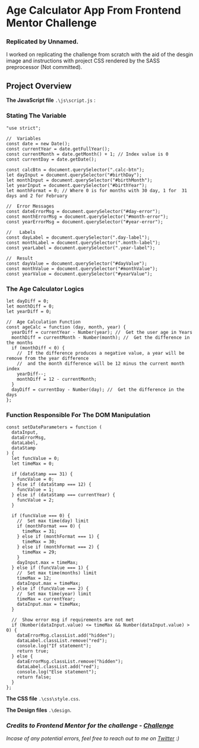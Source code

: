 # Age Calculator App From Frontend Mentor Challenge
### Replicated by Unnamed.

I worked on replicating the challenge from scratch with the aid of the desgin image and instructions with project CSS rendered by the SASS preprocessor (Not committed).

## Project Overview

**The JavaScript file** ```.\js\script.js``` :
### Stating The Variable
```
"use strict";

//  Variables
const date = new Date();
const currentYear = date.getFullYear();
const currentMonth = date.getMonth() + 1; // Index value is 0
const currentDay = date.getDate();

const calcBtn = document.querySelector(".calc-btn");
let dayInput = document.querySelector("#birthDay");
let monthInput = document.querySelector("#birthMonth");
let yearInput = document.querySelector("#birthYear");
let monthFormat = 0; // Where 0 is for months with 30 day, 1 for  31 days and 2 for February

//  Error Messages
const dateErrorMsg = document.querySelector("#day-error");
const monthErrorMsg = document.querySelector("#month-error");
const yearErrorMsg = document.querySelector("#year-error");

//   Labels
const dayLabel = document.querySelector(".day-label");
const monthLabel = document.querySelector(".month-label");
const yearLabel = document.querySelector(".year-label");

//  Result
const dayValue = document.querySelector("#dayValue");
const monthValue = document.querySelector("#monthValue");
const yearValue = document.querySelector("#yearValue");
```

### The Age Calculator Logics
```
let dayDiff = 0;
let monthDiff = 0;
let yearDiff = 0;

//  Age Calculation Function
const ageCalc = function (day, month, year) {
  yearDiff = currentYear - Number(year); //  Get the user age in Years
  monthDiff = currentMonth - Number(month); //  Get the difference in the months
  if (monthDiff < 0) {
    //  If the difference produces a negative value, a year will be remove from the year difference 
    //  and the month difference will be 12 minus the current month index
    yearDiff--;
    monthDiff = 12 - currentMonth;
  }
  dayDiff = currentDay - Number(day); //  Get the difference in the days
};
```

### Function Responsible For The DOM Manipulation
```
const setDateParameters = function (
  dataInput,
  dataErrorMsg,
  dataLabel,
  dataStamp
) {
  let funcValue = 0;
  let timeMax = 0;

  if (dataStamp === 31) {
    funcValue = 0;
  } else if (dataStamp === 12) {
    funcValue = 1;
  } else if (dataStamp === currentYear) {
    funcValue = 2;
  }

  if (funcValue === 0) {
    //  Set max time(day) limit
    if (monthFormat === 0) {
      timeMax = 31;
    } else if (monthFormat === 1) {
      timeMax = 30;
    } else if (monthFormat === 2) {
      timeMax = 29;
    }
    dayInput.max = timeMax;
  } else if (funcValue === 1) {
    //  Set max time(months) limit
    timeMax = 12;
    dataInput.max = timeMax;
  } else if (funcValue === 2) {
    //  Set max time(year) limit
    timeMax = currentYear;
    dataInput.max = timeMax;
  }

  //  Show error msg if requirements are not met
  if (Number(dataInput.value) <= timeMax && Number(dataInput.value) > 0) {
    dataErrorMsg.classList.add("hidden");
    dataLabel.classList.remove("red");
    console.log("If statement");
    return true;
  } else {
    dataErrorMsg.classList.remove("hidden");
    dataLabel.classList.add("red");
    console.log("Else statement");
    return false;
  }
};
```

**The CSS file** ```.\css\style.css```.


**The Design files** ```.\design```.

### _Credits to Frontend Mentor for the challenge - [Challenge](https://www.frontendmentor.io/challenges/age-calculator-app-dF9DFFpj-Q)_

*Incase of any potential errors, feel free to reach out to me on [Twitter](https://twitter.com/unnamed_labs) :)*